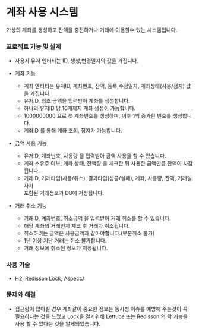 # 계좌 사용 시스템
가상의 계좌를 생성하고 잔액을 충전하거나 거래에 이용할수 있는 시스템입니다.

### 프로젝트 기능 및 설계

* 사용자
  유저 엔티티는 ID, 생성,변경일자의 값을 가집니다.

* 계좌 기능
  * 계좌 엔티티는 유저ID, 계좌번호, 잔액, 등록,수정일자, 계좌상태(사용/정지) 값을 가집니다.
  * 유저ID, 최초 금액을 입력받아 계좌를 생성합니다.
  * 하나의 유저ID 당 10개까지 계좌 생성이 가능합니다.
  * 1000000000 으로 첫 계좌번호를 생성하며, 이후 1씩 증가한 번호를 생성합니다.
  * 계좌ID 를 통해 계좌 조회, 정지가 가능합니다.
 
* 금액 사용 기능
  * 유저ID, 계좌번호, 사용량 을 입력받아 금액 사용을 할 수 있습니다.
  * 계좌 소유주 여부, 계좌 상태, 잔액량 을 체크한 뒤 사용한 금액만큼 잔액이 차감됩니다.
  * 거래ID, 거래타입(사용/취소), 결과타입(성공/실패), 계좌, 사용량, 잔액, 거래일자가  
    포함된 거래정보가 DB에 저장됩니다.

* 거래 취소 기능
  * 거래ID, 계좌번호, 취소금액 을 입력받아 거래 취소를 할 수 있습니다.
  * 해당 계좌의 거래인지 체크 후 거래가 취소됩니다.
  * 취소하려는 금액은 사용금액과 같아야합니다.(부분취소 불가)
  * 1년 이상 지난 거래는 취소 불가합니다.
  * 거래 정보에 취소된 정보가 저장됩니다.

### 사용 기술
* H2, Redisson Lock, AspectJ

### 문제와 해결
* 접근량이 많아질 경우 계좌같이 중요한 정보는 동시성 이슈를 예방해 주는것이 꼭 필요하다는 것을 느꼈고
  Lock을 걸기위해 Lettuce 또는 Redisson 의 락 기능을 사용 할 수 있다는 것을 알게되었습니다.
